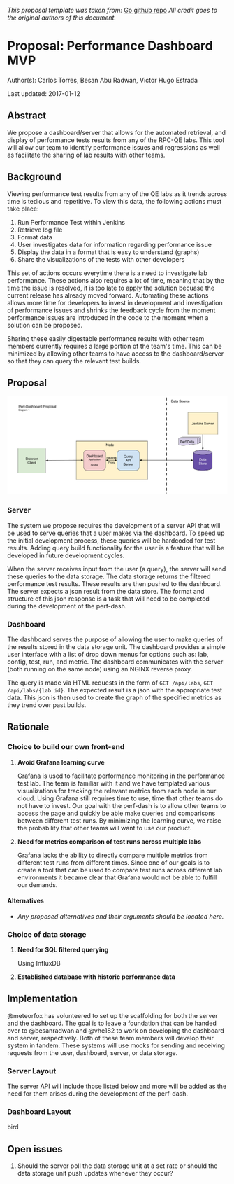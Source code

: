 *This proposal template was taken from:*
[Go github repo][5]
*All credit goes to the original authors of this document.*

# Proposal: Performance Dashboard MVP

Author(s): Carlos Torres, Besan Abu Radwan, Victor Hugo Estrada

Last updated: 2017-01-12

## Abstract

We propose a dashboard/server that allows for the automated retrieval, and
display of performance tests results from any of the RPC-QE labs. This tool
will allow our team to identify performance issues and regressions as well as
facilitate the sharing of lab results with other teams.

## Background

Viewing performance test results from any of the QE labs as it trends across
time is tedious and repetitive. To view this data, the following actions must
take place:

1. Run Performance Test within Jenkins
1. Retrieve log file
1. Format data
1. User investigates data for information regarding performance issue
1. Display the data in a format that is easy to understand (graphs)
1. Share the visualizations of the tests with other developers

This set of actions occurs everytime there is a need to investigate lab
performance. These actions also requires a lot of time, meaning that by the
time the issue is resolved, it is too late to apply the solution becuase the
current release has already moved forward. Automating these actions allows more
time for developers to invest in development and investigation of performance
issues and shrinks the feedback cycle from the moment performance issues are
introduced in the code to the moment when a solution can be proposed.

Sharing these easily digestable performance results with other team members
currently requires a large portion of the team's time.  This can be minimized
by allowing other teams to have access to the dashboard/server so that they
can query the relevant test builds.

## Proposal

![alt text](../images/perf-dash-proposal-diagram.png "Perf-Dash Diagram")

### Server

The system we propose requires the development of a server API that will be
used to serve queries that a user makes via the dashboard. To speed up the
initial development process, these queries will be hardcoded for test results.
Adding query build functionality for the user is a feature that will be
developed in future development cycles.

When the server receives input from the user (a query), the server will send
these queries to the data storage.  The data storage returns the filtered
performance test results. These results are then pushed to the dashboard.
The server expects a json result from the data store. The format and structure
of this json response is a task that will need to be completed during the
development of the perf-dash.

### Dashboard

The dashboard serves the purpose of allowing the user to make queries of the
results stored in the data storage unit. The dashboard provides a simple user
interface with a list of drop down menus for options such as: lab, config,
test, run, and metric. The dashboard communicates with the server (both
running on the same node) using an NGINX reverse proxy.

The query is made via HTML requests in the form of `GET /api/labs`,
`GET /api/labs/{lab id}`. The expected result is a json with the appropriate
test data. This json is then used to create the graph of the specified metrics
as they trend over past builds.

## Rationale

### Choice to build our own front-end

1. **Avoid Grafana learning curve**

   [Grafana][4] is used to facilitate performance monitoring in the performance
   test lab. The team is familiar with it and we have templated various
   visualizations for tracking the relevant metrics from each node in our
   cloud. Using Grafana still requires time to use, time that other teams do
   not have to invest. Our goal with the perf-dash is to allow other teams to
   access the page and quickly be able make queries and comparisons between
   different test runs. By minimizing the learning curve, we raise the
   probability that other teams will want to use our product.

1. **Need for metrics comparison of test runs across multiple labs**

   Grafana lacks the ability to directly compare multiple metrics from
   different test runs from different times. Since one of our goals is to create
   a tool that can be used to compare test runs across different lab
   environments it became clear that Grafana would not be able to fulfill our
   demands.

#### Alternatives

- *Any proposed alternatives and their arguments should be located here.*

### Choice of data storage

1. **Need for SQL filtered querying**

   Using InfluxDB

1. **Established database with historic performance data**

## Implementation

@meteorfox has volunteered to set up the scaffolding for both the server and
the dashboard. The goal is to leave a foundation that can be handed over to
@besanradwan and @vhe182 to work on developing the dashboard and server,
respectively. Both of these team members will develop their system in tandem.
These systems will use mocks for sending and receiving requests from the user,
dashboard, server, or data storage.

### Server Layout

The server API will include those listed below and more will be added as the
need for them arises during the development of the perf-dash.

### Dashboard Layout

bird

## Open issues

1. Should the server poll the data storage unit at a set rate or should the
   data storage unit push updates whenever they occur?

[1]: https://www.influxdata.com/
[2]: https://d3js.org/
[3]: http://jtblin.github.io/angular-chart.js/
[4]: https://grafana.net/tour
[5]: https://github.com/golang/proposal/blob/master/design/TEMPLATE.md
